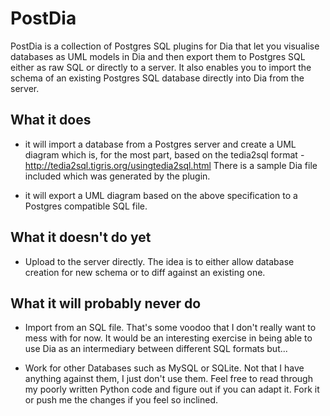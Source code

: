PostDia
=======

PostDia is a collection of Postgres SQL plugins for Dia that let you visualise databases as UML models in Dia and then export them to Postgres SQL either as raw SQL or directly to a server.
It also enables you to import the schema of an existing Postgres SQL database directly into Dia from the server.

What it does
------------

- it will import a database from a Postgres server and create a UML diagram which is, for the most part, based on the tedia2sql format - 
http://tedia2sql.tigris.org/usingtedia2sql.html
There is a sample Dia file included which was generated by the plugin.

- it will export a UML diagram based on the above specification to a Postgres compatible SQL file. 

What it doesn't do yet
----------------------

- Upload to the server directly. The idea is to either allow database creation for new schema or to diff against an existing one.

What it will probably never do
------------------------------

- Import from an SQL file. That's some voodoo that I don't really want to mess with for now. It would be an interesting exercise in being able to use Dia as an intermediary between different SQL formats but...

- Work for other Databases such as MySQL or SQLite. Not that I have anything against them, I just don't use them. Feel free to read through my poorly written Python code and figure out if you can adapt it. Fork it or push me the changes if you feel so inclined. 

